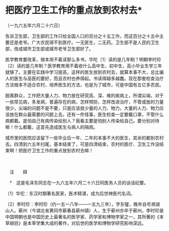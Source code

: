 # 把医疗卫生工作的重点放到农村去\*

（一九六五年六月二十六日）

告诉卫生部，卫生部的工作只给全国人口的百分之十五工作，而这百分之十五中主要还是老爷。广大农民得不到医疗。一无医生，二无药。卫生部不是人民的卫生部，改成城市卫生部或城市老爷卫生部好了。

医学教育要改革，根本用不着读那么多书，华陀〔1〕读的是几年制？明朝李时珍〔2〕读的是几年制？医学教育用不着收什么高中生、初中生，高小毕业生学三年就够了。主要在实践中学习提高，这样的医生放到农村去，就算本事不大，总比骗人的医生与巫医的要好，而且农村也养得起。书读得越多越蠢。现在那套检查治疗方法根本不适合农村，培养医生的方法，也是为了城市，可是中国有五亿多农民。

脱离群众，工作把大量人力、物力放在研究高、深、难的疾病上，所谓尖端，对于一些常见病，多发病，普遍存在的病，怎样预防，怎样改进治疗，不管或放的力量很少。尖端的问题不是不要，只是应该放少量的人力、物力，大量的人力、物力应该放在群众最需要的问题上去。还有一件怪事，医生检查一定要戴口罩，不管什么病都戴。是怕自己有病传染给别人？我看主要是怕别人传染给自己。要分别对待嘛！什么都戴，这首先造成医生与病人的隔阂。

城市里的医院应该留下一些毕业后一年、二年的本事不大的医生，其余的都到农村去。四清到六五年扫尾，基本结束了，可是四清结束，农村的医疗、卫生工作没结束啊！把医疗卫生工作的重点放到农村去嘛！

　　

　注　　释　

　\*　这是毛泽东同志在一九六五年六月二十六日同医务人员的谈话纪要。

〔1〕华佗：东汉时期著名医家，医术精湛，成为后世神医代名词。

〔2〕李时珍：李时珍（约一五一八年——一五九三年），字东璧，晚年自号濒湖山人。蕲州（今湖北省黄冈市蕲春县蕲州镇）人，生于蕲州亦卒于蕲州。李时珍是中国明朝也是中国历史上最著名的医学家、药学家和博物学家之一，其所著的《本草纲目》是本草学集大成的著作，对后世的医学和博物学研究影响深远。
